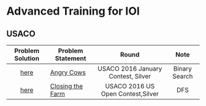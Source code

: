 # Advanced Training for IOI
## USACO

| Problem Solution                                          | Problem Statement                              | Round               | Note
|:---------------------------------------------------------:|------------------------------------------------|:-------------------:|:----------:|
| [here](Angry%20Cows.cpp) | [Angry Cows](http://usaco.org/index.php?page=viewproblem2&cpid=594) | USACO 2016 January Contest, Silver | Binary Search |
| [here](ClosingtheFarm.cpp)| [Closing the Farm](http://usaco.org/index.php?page=viewproblem2&cpid=644)|USACO 2016 US Open Contest,Silver| DFS|
